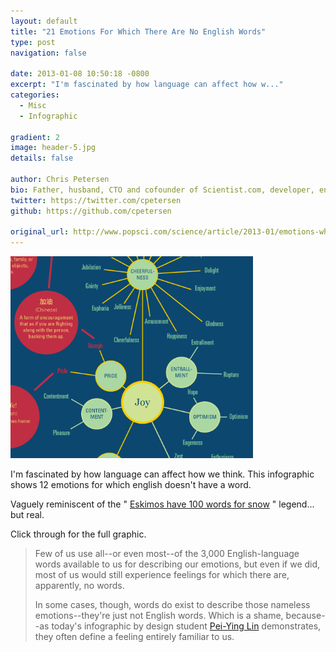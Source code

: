 ```yaml
---
layout: default
title: "21 Emotions For Which There Are No English Words"
type: post
navigation: false

date: 2013-01-08 10:50:18 -0800
excerpt: "I'm fascinated by how language can affect how w..."
categories:
  - Misc
  - Infographic

gradient: 2
image: header-5.jpg
details: false

author: Chris Petersen
bio: Father, husband, CTO and cofounder of Scientist.com, developer, entrepreneur and technologist.
twitter: https://twitter.com/cpetersen
github: https://github.com/cpetersen

original_url: http://www.popsci.com/science/article/2013-01/emotions-which-there-are-no-english-words-infographic
---
```





 ![514aaec3555300b8d9b52d23f891215e.png](/assets/import/514aaec3555300b8d9b52d23f891215e.png) 

 I'm fascinated by how language can affect how we think. This infographic shows 12 emotions for which english doesn't have a word.

Vaguely reminiscent of the " [Eskimos have 100 words for snow](http://en.wikipedia.org/wiki/Eskimo_words_for_snow) " legend... but real. 

 Click through for the full graphic. 

 > Few of us use all--or even most--of the 3,000 English-language words available to us for describing our emotions, but even if we did, most of us would still experience feelings for which there are, apparently, no words.
 > 
 > In some cases, though, words do exist to describe those nameless emotions--they're just not English words. Which is a shame, because--as today's infographic by design student [Pei-Ying Lin](http://peiyinglin.net/about/) demonstrates, they often define a feeling entirely familiar to us.

 
